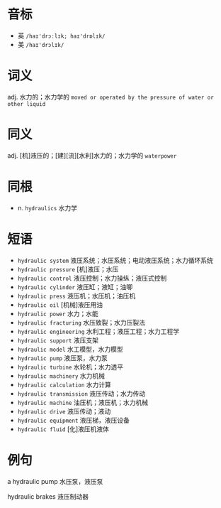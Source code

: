 # 音标

- 英 `/haɪ'drɔːlɪk; haɪ'drɒlɪk/`
- 美 `/haɪ'drɔlɪk/`

# 词义

adj. 水力的；水力学的
`moved or operated by the pressure of water or other liquid`

# 同义

adj. [机]液压的；[建][流][水利]水力的；水力学的
`waterpower`

# 同根

- n. `hydraulics` 水力学

# 短语

- `hydraulic system` 液压系统；水压系统；电动液压系统；水力循环系统
- `hydraulic pressure` [机]液压；水压
- `hydraulic control` 液压控制；水力操纵；液压式控制
- `hydraulic cylinder` 液压缸；液缸；油唧
- `hydraulic press` 液压机；水压机；油压机
- `hydraulic oil` [机械]液压用油
- `hydraulic power` 水力；水能
- `hydraulic fracturing` 水压致裂；水力压裂法
- `hydraulic engineering` 水利工程；液压工程；水力工程学
- `hydraulic support` 液压支架
- `hydraulic model` 水工模型，水力模型
- `hydraulic pump` 液压泵，水力泵
- `hydraulic turbine` 水轮机；水力透平
- `hydraulic machinery` 水力机械
- `hydraulic calculation` 水力计算
- `hydraulic transmission` 液压传动；水力传动
- `hydraulic machine` 油压机；液压机；水力机械
- `hydraulic drive` 液压传动；液动
- `hydraulic equipment` 液压梯，液压设备
- `hydraulic fluid` [化]液压机液体

# 例句

a hydraulic pump
水压泵，液压泵

hydraulic brakes
液压制动器


